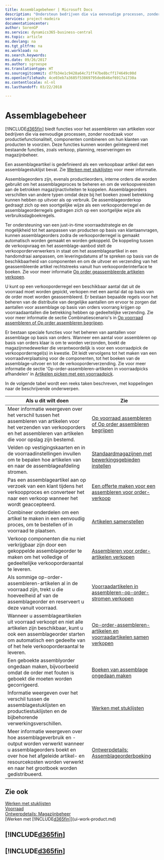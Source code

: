 ```yaml
---
title: Assemblagebeheer | Microsoft Docs
description: "Ondersteun bedrijven die via eenvoudige processen, zonder noodzaak voor productiefunctionaliteit, componenten combineren om hun klanten van producten te voorzien, maar met functies om artikelen te assembleren, die worden geïntegreerd met bestaande functies, zoals verkoop, planning, reserveringen en magazijnbeheer."
services: project-madeira
documentationcenter: 
author: SorenGP
ms.service: dynamics365-business-central
ms.topic: article
ms.devlang: na
ms.tgt_pltfrm: na
ms.workload: na
ms.search.keywords: 
ms.date: 09/26/2017
ms.author: sgroespe
ms.translationtype: HT
ms.sourcegitcommit: d7fb34e1c9428a64c71ff47be8bcff174649c00d
ms.openlocfilehash: 4ce03eb7a3685f53869795ded646ef6917a1730a
ms.contentlocale: nl-nl
ms.lasthandoff: 03/22/2018

---
```

# <a name="assembly-management"></a>Assemblagebeheer
[!INCLUDE[d365fin](includes/d365fin_md.md)] biedt functies voor het assembleren van artikelen voor bedrijven die via eenvoudige processen, zonder noodzaak voor productiefunctionaliteit, componenten combineren om hun klanten van producten te voorzien. Deze functies kunnen worden geïntegreerd met bestaande functies, zoals verkoop, planning, reserveringen en magazijnbeheer.  

 Een assemblageartikel is gedefinieerd als een verkoopbaar artikel dat een assemblagestuklijst bevat. Zie [Werken met stuklijsten](inventory-how-work-BOMs.md) voor meer informatie.

 Assemblageorders zijn, evenals productieorders, interne orders die worden gebruikt om het assemblageproces te beheren en om de verkoopvereisten aan de betrokken magazijnactiviteiten te koppelen. Assemblageorders verschillen van andere typen omdat deze bij het boeken zowel betrekking kunnen hebben op uitvoer als op verbruik. De assemblageorderkop gedraagt zich op een soortgelijke wijze als een verkooporderregel en de assemblageorderregels gedragen zich op een soortgelijke wijze als verbruiksdagboekregels.  

 Ter ondersteuning van een just-in-time voorraadstrategie en de mogelijkheid tot het aanpassen van producten op basis van klantaanvragen, kunnen assemblageorders zodra de verkooporderregel is gemaakt automatisch worden gemaakt en worden gekoppeld. De koppeling tussen de verkoopvraag en het assemblage-aanbod stelt de verkooporderverwerkers in staat om het assemblageartikel in een handomdraai aanpassen, om leveringsdatums af te spreken op basis van de beschikbaarheid van componenten en om de uitvoer en verzending van het geassembleerde artikel rechtstreeks vanuit hun verkooporderinterface te boeken. Zie voor meer informatie [Op order geassembleerde artikelen verkopen](assembly-how-to-sell-items-assembled-to-order.md).  

 U kunt op een verkooporderregel een beschikbaar aantal dat uit de voorraad moet worden gepickt, verkopen met een aantal dat op basis van de order moet worden geassembleerd. Er bestaan bepaalde regels voor het beheren van de distributie van dergelijke aantallen om ervoor te zorgen dat aantallen voor assemblage op basis van orders voorrang krijgen op voorraadaantallen die betrekking hebben op gedeeltelijke verzending. Zie voor meer informatie de sectie Combinatiescenario's in [Op voorraad assembleren of Op order assembleren begrijpen](assembly-assemble-to-order-or-assemble-to-stock.md).  

 Er bestaan speciale functies voor het beheren van aantallen voor assemblage op basis van orders. Wanneer een aantal voor assembleren op basis van orders klaar is om te worden verzonden, boekt de magazijnmedewerker die verantwoordelijk is voor een voorraadpick de verkooporderregel(s) in kwestie. Dit leidt vervolgens tot het maken van een voorraadverplaatsing voor de componenten, tot het boeken van de assemblage-uitvoer en tot de verkooporderverzending. Zie voor meer informatie de sectie 'Op-order-assembleren-artikelen in voorraadpicks afhandelen' in [Artikelen picken met een voorraadpick](warehouse-how-to-pick-items-with-inventory-picks.md).

In de volgende tabel wordt een reeks taken beschreven, met koppelingen naar de beschrijvende onderwerpen.   

|**Als u dit wilt doen**|**Zie**|  
|------------|-------------|  
|Meer informatie weergeven over het verschil tussen het assembleren van artikelen voor het verzenden van verkooporders en het assembleren van artikelen die voor opslag zijn bestemd.|[Op voorraad assembleren of Op order assembleren begrijpen](assembly-assemble-to-order-or-assemble-to-stock.md)|
|Velden op vestigingskaarten en in de voorraadinstellingen invullen om te bepalen hoe artikelen van en naar de assemblageafdeling stromen.|[Standaardmagazijnen met bewerkingsgebieden instellen](warehouse-how-to-set-up-basic-warehouses-with-operations-areas.md)|
|Pas een assemblageartikel aan op verzoek van een klant tijdens het verkoopproces en converteer het naar een verkoop wanneer het wordt geaccepteerd.|[Een offerte maken voor een assembleren voor order-verkoop](assembly-how-to-quote-an-assemble-to-order-sale.md)|
|Combineer onderdelen om een artikel te maken in een eenvoudig proces, om te bestellen of in voorraad te plaatsen.|[Artikelen samenstellen](assembly-how-to-assemble-items.md)|  
|Verkoop componenten die nu niet verkrijgbaar zijn door een gekoppelde assemblageorder te maken om het volledige of gedeeltelijke verkooporderaantal te leveren.|[Assembleren voor order-artikelen verkopen](assembly-how-to-sell-items-assembled-to-order.md)|
|Als sommige op-order-assembleren-artikelen al in de voorraad zijn, trekt u die hoeveelheid af van de assemblageorder en reserveert u deze vanuit voorraad.|[Voorraadartikelen in assembleren-op-order-stromen verkopen](assembly-how-to-sell-inventory-items-in-assemble-to-order-flows.md)|  
|Wanneer u assemblageartikelen uit voorraad verkoopt en niet alle artikelen zijn beschikbaar, kunt u ook een assemblageorder starten om automatisch een gedeelte van of het hele verkooporderaantal te leveren.|[Op-order-assembleren-artikelen en voorraadartikelen samen verkopen](assembly-how-to-sell-assemble-to-order-items-and-inventory-items-together.md)|
|Een geboekte assemblyorder ongedaan maken, bijvoorbeeld omdat de order met fouten is geboekt die moeten worden gecorrigeerd.|[Boeken van assemblage ongedaan maken](assembly-how-to-undo-assembly-posting.md)|
|Informatie weergeven over het verschil tussen de assemblagestuklijsten en productiestuklijsten en de bijbehorende verwerkingsverschillen.|[Werken met stuklijsten](inventory-how-work-BOMs.md)|
|Meer informatie weergeven over hoe assemblageverbruik en -output worden verwerkt wanneer u assemblageorders boekt en over hoe het afgeleide artikel- en resourcekosten worden verwerkt en naar het grootboek worden gedistribueerd.|[Ontwerpdetails: Assemblageorderboeking](design-details-assembly-order-posting.md)|  

## <a name="see-also"></a>Zie ook  
[Werken met stuklijsten](inventory-how-work-BOMs.md)  
[Voorraad](inventory-manage-inventory.md)  
[Ontwerpdetails: Magazijnbeheer](design-details-warehouse-management.md)  
[Werken met [!INCLUDE[d365fin](includes/d365fin_md.md)]](ui-work-product.md)

## [!INCLUDE[d365fin](includes/free_trial_md.md)]  
## [!INCLUDE[d365fin](includes/training_link_md.md)]

